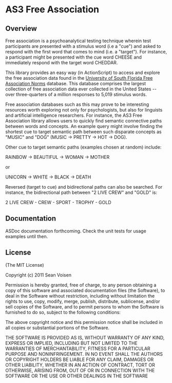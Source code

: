 AS3 Free Association
====================

Overview
--------
Free association is a psychoanalytical testing technique wherein test participants are presented with a stimulus word (i.e a "cue") and asked to respond with the first word that comes to mind (i.e. a "target"). For instance, a participant might be presented with the cue word CHEESE and immediately respond with the target word CHEDDAR.

This library provides an easy way (in ActionScript) to access and explore the free association data found in the [University of South Florida Free Association Norms](http://w3.usf.edu/FreeAssociation/) database. This database comprises the largest collection of free association data ever collected in the United States -- over three-quarters of a million responses to 5,019 stimulus words.

Free association databases such as this may prove to be interesting resources worth exploring not only for psychologists, but also for linguists and artificial intelligence researchers.  For instance, the AS3 Free Association library allows users to quickly find semantic connective paths between words and concepts. An example query might involve finding the shortest cue to target semantic path between such disparate concepts as "MUSIC" and "DOG" (MUSIC -> PRETTY -> HOT -> DOG).

Other cue to target semantic paths (examples chosen at random) include:

RAINBOW -> BEAUTIFUL -> WOMAN -> MOTHER

or 

UNICORN -> WHITE -> BLACK -> DEATH

Reversed (target to cue) and bidirectional paths can also be searched. For instance, the bidirectional path between "2 LIVE CREW" and "GOLD" is:

2 LIVE CREW - CREW - SPORT - TROPHY - GOLD

Documentation
-------------

ASDoc documentation forthcoming. Check the unit tests for usage examples until then.

License
-------

(The MIT License)

Copyright (c) 2011 Sean Voisen

Permission is hereby granted, free of charge, to any person obtaining a copy of this software and associated documentation files (the Software), to deal in the Software without restriction, including without limitation the rights to use, copy, modify, merge, publish, distribute, sublicense, and/or sell copies of the Software, and to permit persons to whom the Software is furnished to do so, subject to the following conditions:

The above copyright notice and this permission notice shall be included in all copies or substantial portions of the Software.

THE SOFTWARE IS PROVIDED AS IS, WITHOUT WARRANTY OF ANY KIND, EXPRESS OR IMPLIED, INCLUDING BUT NOT LIMITED TO THE WARRANTIES OF MERCHANTABILITY, FITNESS FOR A PARTICULAR PURPOSE AND NONINFRINGEMENT. IN NO EVENT SHALL THE AUTHORS OR COPYRIGHT HOLDERS BE LIABLE FOR ANY CLAIM, DAMAGES OR OTHER LIABILITY, WHETHER IN AN ACTION OF CONTRACT, TORT OR OTHERWISE, ARISING FROM, OUT OF OR IN CONNECTION WITH THE SOFTWARE OR THE USE OR OTHER DEALINGS IN THE SOFTWARE
